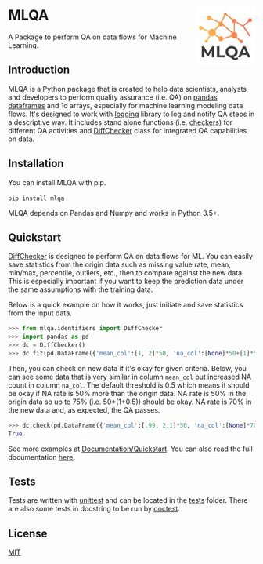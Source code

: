 # MLQA <img src="docs/_static/mlqa.png" align="right" width="120"/>

A Package to perform QA on data flows for Machine Learning.

## Introduction

MLQA is a Python package that is created to help data scientists, analysts and developers to perform quality assurance (i.e. QA) on [pandas dataframes](https://pandas.pydata.org/pandas-docs/stable/reference/api/pandas.DataFrame.html) and 1d arrays, especially for machine learning modeling data flows. It's designed to work with [logging](https://docs.python.org/3/library/logging.html) library to log and notify QA steps in a descriptive way. It includes stand alone functions (i.e. [checkers](mlqa/checkers.py)) for different QA activities and [DiffChecker](mlqa/identifiers.py) class for integrated QA capabilities on data.

## Installation

You can install MLQA with pip.

`pip install mlqa`

MLQA depends on Pandas and Numpy and works in Python 3.5+.

## Quickstart

[DiffChecker](mlqa/identifiers.py) is designed to perform QA on data flows for ML. You can easily save statistics from the origin data such as missing value rate, mean, min/max, percentile, outliers, etc., then to compare against the new data. This is especially important if you want to keep the prediction data under the same assumptions with the training data.

Below is a quick example on how it works, just initiate and save statistics from the input data.
```python
>>> from mlqa.identifiers import DiffChecker
>>> import pandas as pd
>>> dc = DiffChecker()
>>> dc.fit(pd.DataFrame({'mean_col':[1, 2]*50, 'na_col':[None]*50+[1]*50}))
```

Then, you can check on new data if it's okay for given criteria. Below, you can see some data that is very similar in column `mean_col` but increased NA count in column `na_col`. The default threshold is 0.5 which means it should be okay if NA rate is 50% more than the origin data. NA rate is 50% in the origin data so up to 75% (i.e. 50*(1+0.5)) should be okay. NA rate is 70% in the new data and, as expected, the QA passes.

```python
>>> dc.check(pd.DataFrame({'mean_col':[.99, 2.1]*50, 'na_col':[None]*70+[1]*30}))
True
```

See more examples at [Documentation/Quickstart](http://www.doganaskan.com/mlqa/source/quickstart.html). You can also read the full documentation [here](http://www.doganaskan.com/mlqa/).

## Tests
Tests are written with [unittest](https://docs.python.org/3/library/unittest.html) and can be located in the [tests](tests/) folder. There are also some tests in docstring to be run by [doctest](https://docs.python.org/3/library/doctest.html).

## License
[MIT](LICENSE)
